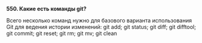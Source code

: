 **550. Какие есть команды git?**   

Всего несколько команд нужно для базового варианта использования Git для ведения истории изменений:
git add;
git status;
git diff;
git difftool;
git commit;
git reset;
git rm;
git mv;
git clean
